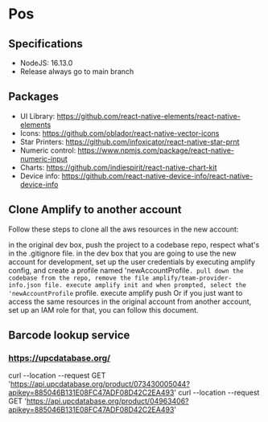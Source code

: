 

# Pos

## Specifications

- NodeJS: 16.13.0
- Release always go to main branch



## Packages

- UI Library: https://github.com/react-native-elements/react-native-elements 
- Icons: https://github.com/oblador/react-native-vector-icons 
- Star Printers: https://github.com/infoxicator/react-native-star-prnt
- Numeric control: https://www.npmjs.com/package/react-native-numeric-input
- Charts: https://github.com/indiespirit/react-native-chart-kit
- Device info: https://github.com/react-native-device-info/react-native-device-info

## Clone Amplify to another account

Follow these steps to clone all the aws resources in the new account:

in the original dev box, push the project to a codebase repo, respect what's in the .gitignore file.
in the dev box that you are going to use the new account for development, set up the user credentials by executing amplify config, and create a profile named 'newAccountProfile`.
pull down the codebase from the repo, remove the file amplify/team-provider-info.json file.
execute amplify init and when prompted, select the 'newAccountProfile` profile.
execute amplify push
Or if you just want to access the same resources in the original account from another account, set up an IAM role for that, you can follow this document.

## Barcode lookup service
 ### https://upcdatabase.org/

curl --location --request GET 'https://api.upcdatabase.org/product/073430005044?apikey=885046B131E08FC47ADF08D42C2EA493'
curl --location --request GET 'https://api.upcdatabase.org/product/04963406?apikey=885046B131E08FC47ADF08D42C2EA493'
